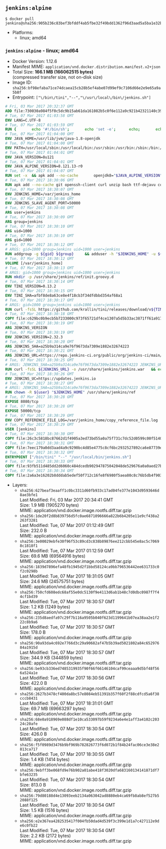 ## `jenkins:alpine`

```console
$ docker pull jenkins@sha256:905b236c83bef3bfddf4ab5fbe32f49bdd1362f96d3aad5a5ba1e32b431d08f4
```

-	Platforms:
	-	linux; amd64

### `jenkins:alpine` - linux; amd64

-	Docker Version: 1.12.6
-	Manifest MIME: `application/vnd.docker.distribution.manifest.v2+json`
-	Total Size: **166.1 MB (166062515 bytes)**  
	(compressed transfer size, not on-disk size)
-	Image ID: `sha256:bf98efaba71ce74dcaea15cb28b5ef4abe07d99ef9c7106d66e2e9e65a9a5b8f`
-	Entrypoint: `["\/bin\/tini","--","\/usr\/local\/bin\/jenkins.sh"]`

```dockerfile
# Fri, 03 Mar 2017 20:32:37 GMT
ADD file:730030a984f5f0c5dc9b15ab61da161082b5c0f6e112a9c921b42321140c3927 in / 
# Tue, 07 Mar 2017 01:03:58 GMT
ENV LANG=C.UTF-8
# Tue, 07 Mar 2017 01:03:59 GMT
RUN { 		echo '#!/bin/sh'; 		echo 'set -e'; 		echo; 		echo 'dirname "$(dirname "$(readlink -f "$(which javac || which java)")")"'; 	} > /usr/local/bin/docker-java-home 	&& chmod +x /usr/local/bin/docker-java-home
# Tue, 07 Mar 2017 01:04:00 GMT
ENV JAVA_HOME=/usr/lib/jvm/java-1.8-openjdk
# Tue, 07 Mar 2017 01:04:00 GMT
ENV PATH=/usr/local/sbin:/usr/local/bin:/usr/sbin:/usr/bin:/sbin:/bin:/usr/lib/jvm/java-1.8-openjdk/jre/bin:/usr/lib/jvm/java-1.8-openjdk/bin
# Tue, 07 Mar 2017 01:04:01 GMT
ENV JAVA_VERSION=8u121
# Tue, 07 Mar 2017 01:04:01 GMT
ENV JAVA_ALPINE_VERSION=8.121.13-r0
# Tue, 07 Mar 2017 01:04:07 GMT
RUN set -x 	&& apk add --no-cache 		openjdk8="$JAVA_ALPINE_VERSION" 	&& [ "$JAVA_HOME" = "$(docker-java-home)" ]
# Tue, 07 Mar 2017 18:30:06 GMT
RUN apk add --no-cache git openssh-client curl unzip bash ttf-dejavu coreutils
# Tue, 07 Mar 2017 18:30:07 GMT
ENV JENKINS_HOME=/var/jenkins_home
# Tue, 07 Mar 2017 18:30:08 GMT
ENV JENKINS_SLAVE_AGENT_PORT=50000
# Tue, 07 Mar 2017 18:30:08 GMT
ARG user=jenkins
# Tue, 07 Mar 2017 18:30:09 GMT
ARG group=jenkins
# Tue, 07 Mar 2017 18:30:10 GMT
ARG uid=1000
# Tue, 07 Mar 2017 18:30:10 GMT
ARG gid=1000
# Tue, 07 Mar 2017 18:30:12 GMT
# ARGS: gid=1000 group=jenkins uid=1000 user=jenkins
RUN addgroup -g ${gid} ${group}     && adduser -h "$JENKINS_HOME" -u ${uid} -G ${group} -s /bin/bash -D ${user}
# Tue, 07 Mar 2017 18:30:12 GMT
VOLUME [/var/jenkins_home]
# Tue, 07 Mar 2017 18:30:13 GMT
# ARGS: gid=1000 group=jenkins uid=1000 user=jenkins
RUN mkdir -p /usr/share/jenkins/ref/init.groovy.d
# Tue, 07 Mar 2017 18:30:14 GMT
ENV TINI_VERSION=0.13.2
# Tue, 07 Mar 2017 18:30:15 GMT
ENV TINI_SHA=afbf8de8a63ce8e4f18cb3f34dfdbbd354af68a1
# Tue, 07 Mar 2017 18:30:17 GMT
# ARGS: gid=1000 group=jenkins uid=1000 user=jenkins
RUN curl -fsSL https://github.com/krallin/tini/releases/download/v${TINI_VERSION}/tini-static-amd64 -o /bin/tini && chmod +x /bin/tini   && echo "$TINI_SHA  /bin/tini" | sha1sum -c -
# Tue, 07 Mar 2017 18:30:18 GMT
COPY file:c629bc0b9ecb5b7233000c973f65721df4ce1307a5d5b33ac3871ff61a9172ff in /usr/share/jenkins/ref/init.groovy.d/tcp-slave-agent-port.groovy 
# Tue, 07 Mar 2017 18:30:19 GMT
ARG JENKINS_VERSION
# Tue, 07 Mar 2017 18:30:19 GMT
ENV JENKINS_VERSION=2.32.3
# Tue, 07 Mar 2017 18:30:20 GMT
ARG JENKINS_SHA=a25b9a314ca9e76f9673da7309e1882e32674223
# Tue, 07 Mar 2017 18:30:21 GMT
ARG JENKINS_URL=https://repo.jenkins-ci.org/public/org/jenkins-ci/main/jenkins-war/2.32.3/jenkins-war-2.32.3.war
# Tue, 07 Mar 2017 18:30:25 GMT
# ARGS: JENKINS_SHA=a25b9a314ca9e76f9673da7309e1882e32674223 JENKINS_URL=https://repo.jenkins-ci.org/public/org/jenkins-ci/main/jenkins-war/2.32.3/jenkins-war-2.32.3.war gid=1000 group=jenkins uid=1000 user=jenkins
RUN curl -fsSL ${JENKINS_URL} -o /usr/share/jenkins/jenkins.war   && echo "${JENKINS_SHA}  /usr/share/jenkins/jenkins.war" | sha1sum -c -
# Tue, 07 Mar 2017 18:30:26 GMT
ENV JENKINS_UC=https://updates.jenkins.io
# Tue, 07 Mar 2017 18:30:27 GMT
# ARGS: JENKINS_SHA=a25b9a314ca9e76f9673da7309e1882e32674223 JENKINS_URL=https://repo.jenkins-ci.org/public/org/jenkins-ci/main/jenkins-war/2.32.3/jenkins-war-2.32.3.war gid=1000 group=jenkins uid=1000 user=jenkins
RUN chown -R ${user} "$JENKINS_HOME" /usr/share/jenkins/ref
# Tue, 07 Mar 2017 18:30:28 GMT
EXPOSE 8080/tcp
# Tue, 07 Mar 2017 18:30:28 GMT
EXPOSE 50000/tcp
# Tue, 07 Mar 2017 18:30:29 GMT
ENV COPY_REFERENCE_FILE_LOG=/var/jenkins_home/copy_reference_file.log
# Tue, 07 Mar 2017 18:30:29 GMT
USER [jenkins]
# Tue, 07 Mar 2017 18:30:30 GMT
COPY file:26c3c5818bc87662d1f4905a3ed73bd55a0a75f731c7dc52d0599c00f51408e9 in /usr/local/bin/jenkins-support 
# Tue, 07 Mar 2017 18:30:31 GMT
COPY file:7eec179a0dd3aad4a9c9290bc4d85e4775c8cf6bc2932527892ca6e87739e474 in /usr/local/bin/jenkins.sh 
# Tue, 07 Mar 2017 18:30:32 GMT
ENTRYPOINT ["/bin/tini" "--" "/usr/local/bin/jenkins.sh"]
# Tue, 07 Mar 2017 18:30:33 GMT
COPY file:93fb511d485dd2d6060c484dcedb902947875042048de529676a0a0aed27b5a3 in /usr/local/bin/plugins.sh 
# Tue, 07 Mar 2017 18:30:34 GMT
COPY file:2a6a3e16202b8dddab5edef50f712c16fe8f6980f5aea80c8c76b5db4f903913 in /usr/local/bin/install-plugins.sh 
```

-	Layers:
	-	`sha256:627beaf3eaaff1c0bc3311d60fb933c17ad04fe377e1043d9593646d8ae3bfe1`  
		Last Modified: Fri, 03 Mar 2017 20:34:41 GMT  
		Size: 1.9 MB (1905270 bytes)  
		MIME: application/vnd.docker.image.rootfs.diff.tar.gzip
	-	`sha256:1de20f2d8b839756d5fc0ae6871096666a822b6b4205e11e9cf438a2263f3281`  
		Last Modified: Tue, 07 Mar 2017 01:12:49 GMT  
		Size: 232.0 B  
		MIME: application/vnd.docker.image.rootfs.diff.tar.gzip
	-	`sha256:3e00029ebfe30f96f53c89cd3c838b89876ee212cbb545e8ac5c70698c1818f1`  
		Last Modified: Tue, 07 Mar 2017 01:12:59 GMT  
		Size: 69.6 MB (69564916 bytes)  
		MIME: application/vnd.docker.image.rootfs.diff.tar.gzip
	-	`sha256:1839d7896efa48fb1945d2f1bbd58124ca9bb796536442ee631733c0f2c0298b`  
		Last Modified: Tue, 07 Mar 2017 18:31:05 GMT  
		Size: 24.6 MB (24575751 bytes)  
		MIME: application/vnd.docker.image.rootfs.diff.tar.gzip
	-	`sha256:750cfd608edc68af55e0dc5130f9e4113d6ab1b48c7d0dbc0987f7f44cf1bd39`  
		Last Modified: Tue, 07 Mar 2017 18:30:57 GMT  
		Size: 1.2 KB (1249 bytes)  
		MIME: application/vnd.docker.image.rootfs.diff.tar.gzip
	-	`sha256:235d8aedfa97c29f7b116a9505b040f623d1199641b07ea38aa2e1f222c8b9a6`  
		Last Modified: Tue, 07 Mar 2017 18:30:57 GMT  
		Size: 178.0 B  
		MIME: application/vnd.docker.image.rootfs.diff.tar.gzip
	-	`sha256:90a93da4c692e7766d3c29a90682af47b5b39ad5021802a84c65297684a1915d`  
		Last Modified: Tue, 07 Mar 2017 18:30:57 GMT  
		Size: 344.9 KB (344859 bytes)  
		MIME: application/vnd.docker.image.rootfs.diff.tar.gzip
	-	`sha256:be93cb336ed7485319935f90f66f66146104caf99ceaaa9d5bf48f566a524a1e`  
		Last Modified: Tue, 07 Mar 2017 18:30:56 GMT  
		Size: 422.0 B  
		MIME: application/vnd.docker.image.rootfs.diff.tar.gzip
	-	`sha256:2627b3478cf400da8bc57e8084eb51391b357f60f2f88cdfcd5a6f38cccb8431`  
		Last Modified: Tue, 07 Mar 2017 18:31:01 GMT  
		Size: 69.7 MB (69663297 bytes)  
		MIME: application/vnd.docker.image.rootfs.diff.tar.gzip
	-	`sha256:68e0a918969e088df1e10ca533097b59f9234a6e4e1aff3a4102c20324c20afe`  
		Last Modified: Tue, 07 Mar 2017 18:30:54 GMT  
		Size: 426.0 B  
		MIME: application/vnd.docker.image.rootfs.diff.tar.gzip
	-	`sha256:f5f0989d3476b9bf969b782826773f6d072b1f84b24fac06ce3e38e2813ca717`  
		Last Modified: Tue, 07 Mar 2017 18:30:55 GMT  
		Size: 1.4 KB (1414 bytes)  
		MIME: application/vnd.docker.image.rootfs.diff.tar.gzip
	-	`sha256:9ebff3be068fd9e76b902a01abe418f3020dfa683160134141871df7bfe63235`  
		Last Modified: Tue, 07 Mar 2017 18:30:54 GMT  
		Size: 813.0 B  
		MIME: application/vnd.docker.image.rootfs.diff.tar.gzip
	-	`sha256:79d80188d4e13093eeb2134a063042ad8880eb4ca69fb8ab8ef527b52088f125`  
		Last Modified: Tue, 07 Mar 2017 18:30:54 GMT  
		Size: 1.5 KB (1516 bytes)  
		MIME: application/vnd.docker.image.rootfs.diff.tar.gzip
	-	`sha256:e2e367ea4282535417f004fb50dad4d539f3c399e1d1a7c427112e9de6c0fb22`  
		Last Modified: Tue, 07 Mar 2017 18:30:54 GMT  
		Size: 2.2 KB (2172 bytes)  
		MIME: application/vnd.docker.image.rootfs.diff.tar.gzip
